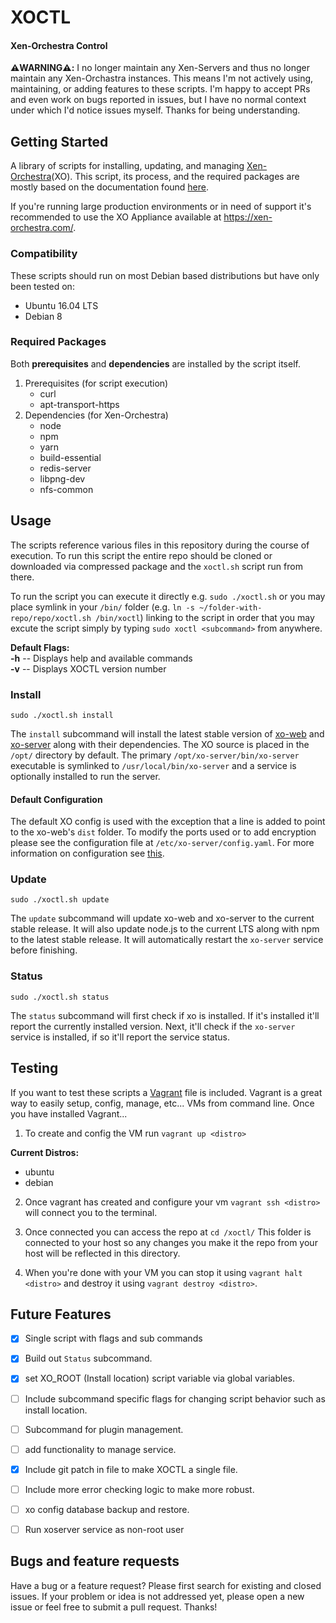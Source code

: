 # XOCTL
#### Xen-Orchestra Control

**⚠️WARNING⚠️:** I no longer maintain any Xen-Servers and thus no longer maintain any Xen-Orchastra instances. This means I'm not actively using, maintaining, or adding features to these scripts. I'm happy to accept PRs and even work on bugs reported in issues, but I have no normal context under which I'd notice issues myself. Thanks for being understanding.

## Getting Started

A library of scripts for installing, updating, and managing [Xen-Orchestra](https://github.com/vatesfr/xo/)(XO). This script, its process, and the required packages are mostly based on the documentation found [here](https://github.com/vatesfr/xo/blob/master/docs/from_the_sources.md).

If you're running large production environments or in need of support it's recommended to use the XO Appliance available at https://xen-orchestra.com/.

### Compatibility
These scripts should run on most Debian based distributions but have only been tested on:

* Ubuntu 16.04 LTS
* Debian 8

### Required Packages
Both **prerequisites** and **dependencies** are installed by the script itself.

1. Prerequisites (for script execution)
   * curl
   * apt-transport-https
2. Dependencies (for Xen-Orchestra)
   * node
   * npm
   * yarn
   * build-essential
   * redis-server
   * libpng-dev
   * nfs-common

## Usage

The scripts reference various files in this repository during the course of execution. To run this script the entire repo should be cloned or downloaded via compressed package and the `xoctl.sh` script run from there.

To run the script you can execute it directly e.g. `sudo ./xoctl.sh` or you may place symlink in your `/bin/` folder (e.g. `ln -s ~/folder-with-repo/repo/xoctl.sh /bin/xoctl`) linking to the script in order that you may excute the script simply by typing `sudo xoctl <subcommand>` from anywhere.

**Default Flags:**  
  **-h** --  Displays help and available commands  
  **-v** -- Displays XOCTL version number

### Install

`sudo ./xoctl.sh install`

The `install` subcommand will install the latest stable version of [xo-web](https://github.com/vatesfr/xo-web) and [xo-server](https://github.com/vatesfr/xo-server) along with their dependencies. The XO source is placed in the `/opt/` directory by default. The primary `/opt/xo-server/bin/xo-server` executable is symlinked to `/usr/local/bin/xo-server` and a service is optionally installed to run the server.

#### Default Configuration

The default XO config is used with the exception that a line is added to point to the xo-web's `dist` folder. To modify the ports used or to add encryption please see the configuration file at `/etc/xo-server/config.yaml`. For more information on configuration see [this](https://github.com/vatesfr/xo/blob/master/docs/configuration.md).

### Update

`sudo ./xoctl.sh update`

The `update` subcommand will update xo-web and xo-server to the current stable release. It will also update node.js to the current LTS along with npm to the latest stable release. It will automatically restart the `xo-server` service before finishing.

### Status

`sudo ./xoctl.sh status`

The `status` subcommand will first check if xo is installed. If it's installed it'll report the currently installed version. Next, it'll check if the `xo-server` service is installed, if so it'll report the service status.

## Testing

If you want to test these scripts a [Vagrant](https://www.vagrantup.com/) file is included. Vagrant is a great way to easily setup, config, manage, etc... VMs from command line. Once you have installed Vagrant...  

1. To create and config the VM run `vagrant up <distro>`

**Current Distros:**
* ubuntu
* debian

2. Once vagrant has created and configure your vm `vagrant ssh <distro>` will connect you to the terminal.

2. Once connected you can access the repo at `cd /xoctl/` This folder is connected to your host so any changes you make it the repo from your host will be reflected in this directory.

3. When you're done with your VM you can stop it using `vagrant halt <distro>` and destroy it using `vagrant destroy <distro>`.


## Future Features

- [x] Single script with flags and sub commands
- [x] Build out `Status` subcommand.
- [x] set XO_ROOT (Install location) script variable via global variables.
- [ ] Include subcommand specific flags for changing script behavior such as install location.
- [ ] Subcommand for plugin management.
- [ ] add functionality to manage service.
- [x] Include git patch in file to make XOCTL a single file.
- [ ] Include more error checking logic to make more robust.
- [ ] xo config database backup and restore.
- [ ] Run xoserver service as non-root user


## Bugs and feature requests

Have a bug or a feature request? Please first search for existing and closed issues. If your problem or idea is not addressed yet, please open a new issue or feel free to submit a pull request. Thanks!
